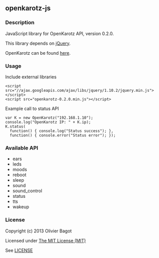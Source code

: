 ## openkarotz-js ##

### Description ###

JavaScript library for OpenKarotz API, version 0.2.0.

This library depends on [jQuery](http://jquery.com/).

OpenKarotz can be found [here](http://openkarotz.filippi.org/).

### Usage ###

Include external libraries
```
<script src="//ajax.googleapis.com/ajax/libs/jquery/1.10.2/jquery.min.js"></script>
<script src="openkarotz-0.2.0.min.js"></script>
```

Example call to status API
```
var K = new OpenKarotz("192.168.1.10");
console.log("OpenKarotz IP: " + K.ip);
K.status(
  function() { console.log("Status success"); },
  function() { console.error("Status error"); });
```

### Available API ###

- ears
- leds
- moods
- reboot
- sleep
- sound
- sound_control
- status
- tts
- wakeup

### License ###

Copyright (c) 2013 Olivier Bagot

Licensed under [The MIT License (MIT)](http://opensource.org/licenses/MIT)

See [LICENSE](https://github.com/hobbe/openkarotz-js/raw/master/LICENSE)
